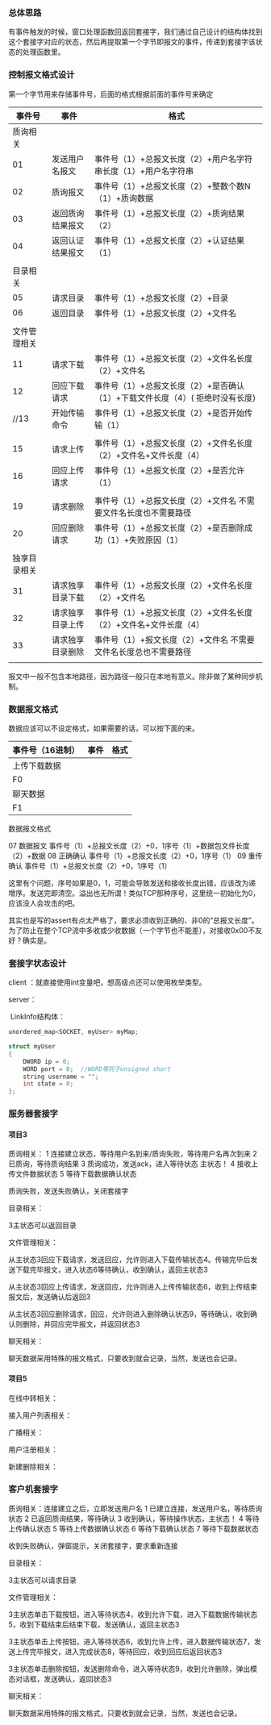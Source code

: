 ### 总体思路

有事件触发的时候，窗口处理函数回返回套接字，我们通过自己设计的结构体找到这个套接字对应的状态，然后再提取第一个字节即报文的事件，传递到套接字该状态的处理函数里。

### 控制报文格式设计

第一个字节用来存储事件号，后面的格式根据前面的事件号来确定

| 事件号       | 事件             | 格式                                                         |
| ------------ | ---------------- | ------------------------------------------------------------ |
| 质询相关     |                  |                                                              |
| 01           | 发送用户名报文   | 事件号（1）+总报文长度（2）+用户名字符串长度（1）+用户名字符串 |
| 02           | 质询报文         | 事件号（1）+总报文长度（2）+整数个数N（1）+质询数据          |
| 03           | 返回质询结果报文 | 事件号（1）+总报文长度（2）+质询结果（2）                    |
| 04           | 返回认证结果报文 | 事件号（1）+总报文长度（2）+认证结果（1）                    |
|              |                  |                                                              |
| 目录相关     |                  |                                                              |
| 05           | 请求目录         | 事件号（1）+总报文长度（2）+目录                             |
| 06           | 返回目录         | 事件号（1）+总报文长度（2）+文件名                           |
|              |                  |                                                              |
| 文件管理相关 |                  |                                                              |
| 11           | 请求下载         | 事件号（1）+总报文长度（2）+文件名长度（2）+文件名           |
| 12           | 回应下载请求     | 事件号（1）+总报文长度（2）+是否确认（1）+下载文件长度（4）( 拒绝时没有长度) |
| //13         | 开始传输命令     | 事件号（1）+总报文长度（2）+是否开始传输（1）                |
|              |                  |                                                              |
| 15           | 请求上传         | 事件号（1）+总报文长度（2）+文件名长度（2）+文件名+文件长度（4） |
| 16           | 回应上传请求     | 事件号（1）+总报文长度（2）+是否允许（1）                    |
|              |                  |                                                              |
| 19           | 请求删除         | 事件号（1）+总报文长度（2）+文件名     不需要文件名长度也不需要路径 |
| 20           | 回应删除请求     | 事件号（1）+总报文长度（2）+是否删除成功（1）+失败原因（1）  |
|              |                  |                                                              |
| 独享目录相关 |                  |                                                              |
| 31           | 请求独享目录下载 | 事件号（1）+总报文长度（2）+文件名长度（2）+文件名           |
| 32           | 请求独享目录上传 | 事件号（1）+总报文长度（2）+文件名长度（2）+文件名+文件长度（4） |
| 33           | 请求独享目录删除 | 事件号（1）+报文长度（2）+文件名 不需要文件名长度总也不需要路径 |
|              |                  |                                                              |

报文中一般不包含本地路径，因为路径一般只在本地有意义。除非做了某种同步机制。

### 数据报文格式

数据应该可以不设定格式，如果需要的话，可以按下面的来。

| 事件号（16进制） | 事件 | 格式 |
| ---------------- | ---- | ---- |
| 上传下载数据     |      |      |
| F0               |      |      |
| 聊天数据         |      |      |
| F1               |      |      |

数据报文格式

07				数据报文				事件号（1）+总报文长度（2）+0，1序号（1）+数据包文件长度（2）+数据
08				正确确认				事件号（1）+总报文长度（2）+0，1序号（1）
09				重传确认				事件号（1）+总报文长度（2）+0，1序号（1）

这里有个问题，序号如果是0，1，可能会导致发送和接收长度出错，应该改为递增序。发送完即清空。溢出也无所谓！类似TCP那种序号，这里统一初始化为0，应该没人会攻击的吧。

其实也是写的assert有点太严格了，要求必须收到正确的、非0的“总报文长度”。为了防止在整个TCP流中多收或少收数据（一个字节也不能差），对接收0x00不友好？确实是。

### 套接字状态设计

client ：就直接使用int变量吧，想高级点还可以使用枚举类型。

server：

​	LinkInfo结构体：

```c++
unordered_map<SOCKET, myUser> myMap;

struct myUser
{
	DWORD ip = 0;
	WORD port = 0;  //WORD等同于unsigned short
	string username = "";
    int state = 0;
};
```



### 服务器套接字

#### 项目3

质询相关：
1	连接建立状态，等待用户名到来/质询失败，等待用户名再次到来
2	已质询，等待质询结果
3	质询成功，发送ack，进入等待状态		主状态！
4	接收上传文件数据状态
5	等待下载数据确认状态

质询失败，发送失败确认，关闭套接字

目录相关：

3主状态可以返回目录

文件管理相关：

从主状态3回应下载请求，发送回应，允许则进入下载传输状态4。传输完毕后发送下载完毕报文，进入状态6等待确认，收到确认，返回主状态3

从主状态3回应上传请求，发送回应，允许则进入上传传输状态6，收到上传结束报文后，发送确认后返回3

从主状态3回应删除请求，回应，允许则进入删除确认状态9，等待确认，收到确认则删除，并回应完毕报文，并返回状态3

聊天相关：

聊天数据采用特殊的报文格式，只要收到就会记录，当然，发送也会记录。

#### 项目5

在线中转相关：

接入用户列表相关：

广播相关：

用户注册相关：

新建删除相关：



### 客户机套接字

质询相关：连接建立之后，立即发送用户名
1	已建立连接，发送用户名，等待质询状态
2	已返回质询结果，等待确认
3	收到确认，等待操作状态，主状态！
4	等待上传确认状态
5	等待上传数据确认状态
6	等待下载确认状态
7	等待下载数据状态

收到失败确认，弹窗提示，关闭套接字，要求重新连接

目录相关：

3主状态可以请求目录

文件管理相关：

3主状态单击下载按钮，进入等待状态4，收到允许下载，进入下载数据传输状态5，收到下载结束后结束下载，发送确认，返回主状态3



3主状态单击上传按钮，进入等待状态6，收到允许上传，进入数据传输状态7，发送上传完毕报文，进入完成状态8，等待回应，收到回应后返回状态3



3主状态单击删除按钮，发送删除命令，进入等待状态9，收到允许删除，弹出模态对话框，发送确认，返回状态3

聊天相关：

聊天数据采用特殊的报文格式，只要收到就会记录，当然，发送也会记录。

